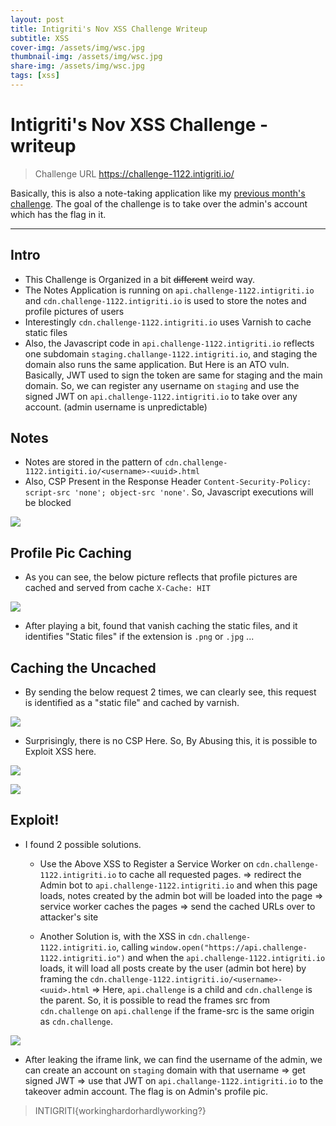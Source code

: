 ```yaml
---
layout: post
title: Intigriti's Nov XSS Challenge Writeup
subtitle: XSS 
cover-img: /assets/img/wsc.jpg
thumbnail-img: /assets/img/wsc.jpg
share-img: /assets/img/wsc.jpg
tags: [xss]
---
```


# Intigriti's Nov XSS Challenge - writeup

> Challenge URL https://challenge-1122.intigriti.io/

Basically, this is also a note-taking application like my [previous month's challenge](https://challenge-1122.intigriti.io/). The goal of the challenge is to take over the admin's account which has the flag in it. 

---

## Intro

* This Challenge is Organized in a bit ~~different~~ weird way. 
* The Notes Application is running on `api.challenge-1122.intigriti.io` and `cdn.challenge-1122.intigriti.io` is used to store the notes and profile pictures of users
* Interestingly `cdn.challenge-1122.intigriti.io` uses Varnish to cache static files
* Also, the Javascript code in `api.challenge-1122.intigriti.io` reflects one subdomain `staging.challange-1122.intigriti.io`, and staging the domain also runs the same application. But Here is an ATO vuln. Basically, JWT used to sign the token are same for staging and the main domain. So, we can register any username on `staging` and use the signed JWT on `api.challenge-1122.intigriti.io` to take over any account. (admin username is unpredictable)

## Notes

* Notes are stored in the pattern of `cdn.challenge-1122.intigiti.io/<username>-<uuid>.html`
* Also, CSP Present in the Response Header `Content-Security-Policy: script-src 'none'; object-src 'none'`. So, Javascript executions will be blocked 

![](https://i.imgur.com/8dbkeUv.png)

## Profile Pic Caching

* As you can see, the below picture reflects that profile pictures are cached and served from cache `X-Cache: HIT`

![](https://i.imgur.com/KYwaACv.png)


* After playing a bit, found that vanish caching the static files, and it identifies "Static files" if the extension is `.png` or `.jpg`  ...


## Caching the Uncached 

* By sending the below request 2 times, we can clearly see, this request is identified as a "static file" and cached by varnish.

![](https://i.imgur.com/sUIOFCH.png)

* Surprisingly, there is no CSP Here. So, By Abusing this, it is possible to Exploit XSS here. 


![](https://i.imgur.com/pOEz5rJ.png)

![](https://i.imgur.com/chF6Pq7.png)


## Exploit! 

* I found 2 possible solutions. 
    * Use the Above XSS to Register a Service Worker on `cdn.challenge-1122.intigriti.io` to cache all requested pages. =>  redirect the Admin bot to `api.challenge-1122.intigriti.io` and when this page loads, notes created by the admin bot will be loaded into the page => service worker caches the pages => send the cached URLs over to attacker's site

    * Another Solution is, with the XSS in `cdn.challenge-1122.intigriti.io`, calling `window.open("https://api.challenge-1122.intigriti.io")` and when the `api.challenge-1122.intigriti.io` loads, it will load all posts create by the user (admin bot here) by framing the `cdn.challenge-1122.intigriti.io/<username>-<uuid>.html` => Here, `api.challenge` is a child and `cdn.challenge` is the parent. So, it is possible to read the frames src from `cdn.challenge` on `api.challenge` if the frame-src is the same origin as `cdn.challenge`. 


![](https://i.imgur.com/ieRIQFV.png)

* After leaking the iframe link, we can find the username of the admin, we can create an account on `staging` domain with that username => get signed JWT => use that JWT on `api.challange-1122.intigriti.io` to the takeover admin account. The flag is on Admin's profile pic. 


> INTIGRITI{workinghardorhardlyworking?}
